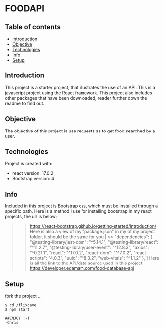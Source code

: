 
# FOODAPI

## Table of contents
* [Introduction](#Introduction)
* [Objective](Objective)
* [Technologies](#technologies)
* [Info](Info)
* [Setup](#setup)

## Introduction
This project is a starter project, that illustrates the use of an API. This is a javascript project using the React framework. This project also includes other packages that have been downloaded, reader further down the readme to find out.

## Objective
The objective of this project is use requests as to get food searched by a user.

## Technologies
Project is created with:
* react version: 17.0.2
* Bootstrap version: 4


## Info
Included in this project is Bootstrap css, which must be installed through a specific path. Here is a method I use for installing bootstrap in my react projects, the url is below;
>> https://react-bootstrap.github.io/getting-started/introduction/
Here is also a view of my "package.json" in my of my project folder, it should be the same for you 
| >>  "dependencies": {
    "@testing-library/jest-dom": "^5.14.1",
    "@testing-library/react": "^11.2.7",
    "@testing-library/user-event": "^12.8.3",
    "axios": "^0.21.1",
    "react": "^17.0.2",
    "react-dom": "^17.0.2",
    "react-scripts": "4.0.3",
    "uuid": "^8.3.2",
    "web-vitals": "^1.1.2"
  },
 ]
Here is all the link to the API/data source used in this project
>> https://developer.edamam.com/food-database-api

## Setup
fork the project ...

```
$ cd /flixcave
$ npm start 

##ENJOY :-)
-Chris

```
